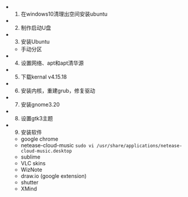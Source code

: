 - 1. 在windows10清理出空间安装ubuntu
- 2. 制作启动U盘
- 3. 安装Ubuntu
  - 手动分区
- 4. 设置网络、apt和apt清华源
- 5. 下载kernal v4.15.18
- 6. 安装内核，重建grub，修复驱动
- 7. 安装gnome3.20
- 8. 设置gtk3主题
- 9. 安装软件
  - google chrome
  - netease-cloud-music
    `sudo vi /usr/share/applications/netease-cloud-music.desktop `
  - sublime
  - VLC skins
  - WizNote
  - draw.io (google extension)
  - shutter
  - XMind
  
<!--stackedit_data:
eyJoaXN0b3J5IjpbMTMwMjQxMjgxXX0=
-->